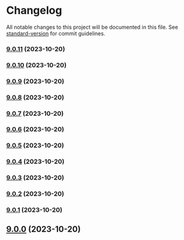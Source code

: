 # Changelog

All notable changes to this project will be documented in this file. See [standard-version](https://github.com/conventional-changelog/standard-version) for commit guidelines.

### [9.0.11](https://github.com/alex-lit/lint-kit/compare/v9.0.10...v9.0.11) (2023-10-20)

### [9.0.10](https://github.com/alex-lit/lint-kit/compare/v9.0.9...v9.0.10) (2023-10-20)

### [9.0.9](https://github.com/alex-lit/lint-kit/compare/v9.0.8...v9.0.9) (2023-10-20)

### [9.0.8](https://github.com/alex-lit/lint-kit/compare/v9.0.6...v9.0.8) (2023-10-20)

### [9.0.7](https://github.com/alex-lit/lint-kit/compare/v9.0.6...v9.0.7) (2023-10-20)

### [9.0.6](https://github.com/alex-lit/lint-kit/compare/v9.0.5...v9.0.6) (2023-10-20)

### [9.0.5](https://github.com/alex-lit/lint-kit/compare/v9.0.4...v9.0.5) (2023-10-20)

### [9.0.4](https://github.com/alex-lit/lint-kit/compare/v9.0.3...v9.0.4) (2023-10-20)

### [9.0.3](https://github.com/alex-lit/lint-kit/compare/v9.0.2...v9.0.3) (2023-10-20)

### [9.0.2](https://github.com/alex-lit/lint-kit/compare/v2.0.2...v9.0.2) (2023-10-20)

### [9.0.1](https://github.com/alex-lit/lint-kit/compare/v38.0.0...v9.0.1) (2023-10-20)

## [9.0.0](https://github.com/alex-lit/lint-kit/compare/v68.0.0...v9.0.0) (2023-10-20)
